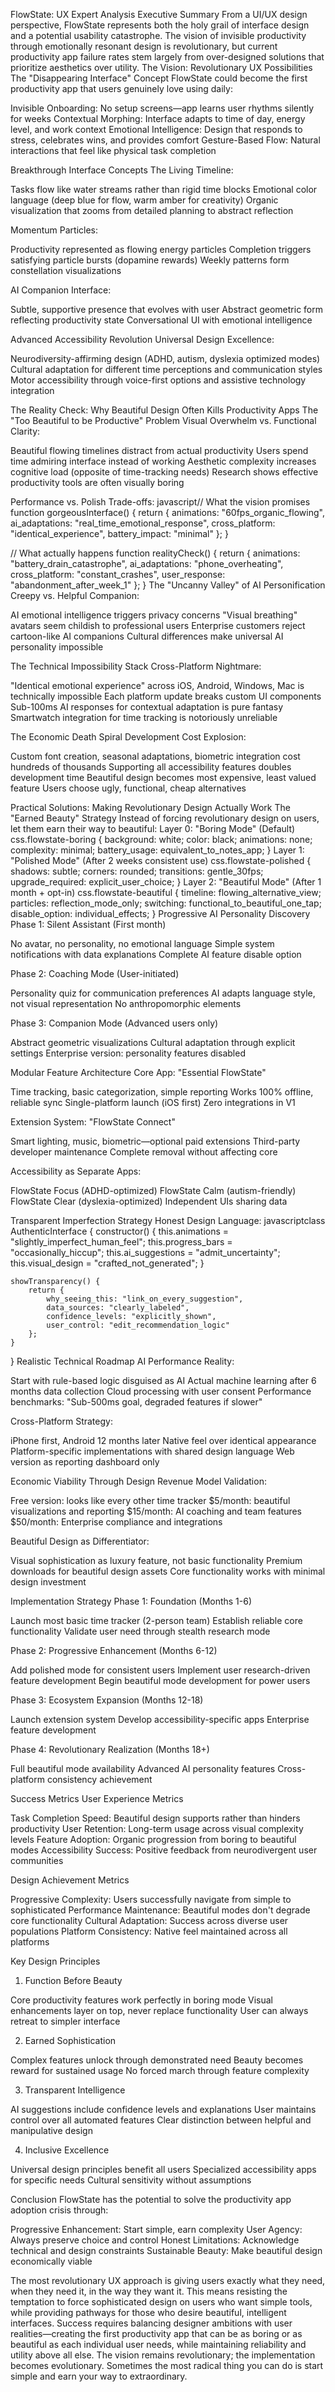 
FlowState: UX Expert Analysis
Executive Summary
From a UI/UX design perspective, FlowState represents both the holy grail of interface design and a potential usability catastrophe. The vision of invisible productivity through emotionally resonant design is revolutionary, but current productivity app failure rates stem largely from over-designed solutions that prioritize aesthetics over utility.
The Vision: Revolutionary UX Possibilities
The "Disappearing Interface" Concept
FlowState could become the first productivity app that users genuinely love using daily:

Invisible Onboarding: No setup screens—app learns user rhythms silently for weeks
Contextual Morphing: Interface adapts to time of day, energy level, and work context
Emotional Intelligence: Design that responds to stress, celebrates wins, and provides comfort
Gesture-Based Flow: Natural interactions that feel like physical task completion

Breakthrough Interface Concepts
The Living Timeline:

Tasks flow like water streams rather than rigid time blocks
Emotional color language (deep blue for flow, warm amber for creativity)
Organic visualization that zooms from detailed planning to abstract reflection

Momentum Particles:

Productivity represented as flowing energy particles
Completion triggers satisfying particle bursts (dopamine rewards)
Weekly patterns form constellation visualizations

AI Companion Interface:

Subtle, supportive presence that evolves with user
Abstract geometric form reflecting productivity state
Conversational UI with emotional intelligence

Advanced Accessibility Revolution
Universal Design Excellence:

Neurodiversity-affirming design (ADHD, autism, dyslexia optimized modes)
Cultural adaptation for different time perceptions and communication styles
Motor accessibility through voice-first options and assistive technology integration

The Reality Check: Why Beautiful Design Often Kills Productivity Apps
The "Too Beautiful to be Productive" Problem
Visual Overwhelm vs. Functional Clarity:

Beautiful flowing timelines distract from actual productivity
Users spend time admiring interface instead of working
Aesthetic complexity increases cognitive load (opposite of time-tracking needs)
Research shows effective productivity tools are often visually boring

Performance vs. Polish Trade-offs:
javascript// What the vision promises
function gorgeousInterface() {
    return {
        animations: "60fps_organic_flowing",
        ai_adaptations: "real_time_emotional_response",
        cross_platform: "identical_experience",
        battery_impact: "minimal"
    };
}

// What actually happens
function realityCheck() {
    return {
        animations: "battery_drain_catastrophe",
        ai_adaptations: "phone_overheating",
        cross_platform: "constant_crashes",
        user_response: "abandonment_after_week_1"
    };
}
The "Uncanny Valley" of AI Personification
Creepy vs. Helpful Companion:

AI emotional intelligence triggers privacy concerns
"Visual breathing" avatars seem childish to professional users
Enterprise customers reject cartoon-like AI companions
Cultural differences make universal AI personality impossible

The Technical Impossibility Stack
Cross-Platform Nightmare:

"Identical emotional experience" across iOS, Android, Windows, Mac is technically impossible
Each platform update breaks custom UI components
Sub-100ms AI responses for contextual adaptation is pure fantasy
Smartwatch integration for time tracking is notoriously unreliable

The Economic Death Spiral
Development Cost Explosion:

Custom font creation, seasonal adaptations, biometric integration cost hundreds of thousands
Supporting all accessibility features doubles development time
Beautiful design becomes most expensive, least valued feature
Users choose ugly, functional, cheap alternatives

Practical Solutions: Making Revolutionary Design Actually Work
The "Earned Beauty" Strategy
Instead of forcing revolutionary design on users, let them earn their way to beautiful:
Layer 0: "Boring Mode" (Default)
css.flowstate-boring {
    background: white;
    color: black;
    animations: none;
    complexity: minimal;
    battery_usage: equivalent_to_notes_app;
}
Layer 1: "Polished Mode" (After 2 weeks consistent use)
css.flowstate-polished {
    shadows: subtle;
    corners: rounded;
    transitions: gentle_30fps;
    upgrade_required: explicit_user_choice;
}
Layer 2: "Beautiful Mode" (After 1 month + opt-in)
css.flowstate-beautiful {
    timeline: flowing_alternative_view;
    particles: reflection_mode_only;
    switching: functional_to_beautiful_one_tap;
    disable_option: individual_effects;
}
Progressive AI Personality Discovery
Phase 1: Silent Assistant (First month)

No avatar, no personality, no emotional language
Simple system notifications with data explanations
Complete AI feature disable option

Phase 2: Coaching Mode (User-initiated)

Personality quiz for communication preferences
AI adapts language style, not visual representation
No anthropomorphic elements

Phase 3: Companion Mode (Advanced users only)

Abstract geometric visualizations
Cultural adaptation through explicit settings
Enterprise version: personality features disabled

Modular Feature Architecture
Core App: "Essential FlowState"

Time tracking, basic categorization, simple reporting
Works 100% offline, reliable sync
Single-platform launch (iOS first)
Zero integrations in V1

Extension System: "FlowState Connect"

Smart lighting, music, biometric—optional paid extensions
Third-party developer maintenance
Complete removal without affecting core

Accessibility as Separate Apps:

FlowState Focus (ADHD-optimized)
FlowState Calm (autism-friendly)
FlowState Clear (dyslexia-optimized)
Independent UIs sharing data

Transparent Imperfection Strategy
Honest Design Language:
javascriptclass AuthenticInterface {
    constructor() {
        this.animations = "slightly_imperfect_human_feel";
        this.progress_bars = "occasionally_hiccup";
        this.ai_suggestions = "admit_uncertainty";
        this.visual_design = "crafted_not_generated";
    }
    
    showTransparency() {
        return {
            why_seeing_this: "link_on_every_suggestion",
            data_sources: "clearly_labeled",
            confidence_levels: "explicitly_shown",
            user_control: "edit_recommendation_logic"
        };
    }
}
Realistic Technical Roadmap
AI Performance Reality:

Start with rule-based logic disguised as AI
Actual machine learning after 6 months data collection
Cloud processing with user consent
Performance benchmarks: "Sub-500ms goal, degraded features if slower"

Cross-Platform Strategy:

iPhone first, Android 12 months later
Native feel over identical appearance
Platform-specific implementations with shared design language
Web version as reporting dashboard only

Economic Viability Through Design
Revenue Model Validation:

Free version: looks like every other time tracker
$5/month: beautiful visualizations and reporting
$15/month: AI coaching and team features
$50/month: Enterprise compliance and integrations

Beautiful Design as Differentiator:

Visual sophistication as luxury feature, not basic functionality
Premium downloads for beautiful design assets
Core functionality works with minimal design investment

Implementation Strategy
Phase 1: Foundation (Months 1-6)

Launch most basic time tracker (2-person team)
Establish reliable core functionality
Validate user need through stealth research mode

Phase 2: Progressive Enhancement (Months 6-12)

Add polished mode for consistent users
Implement user research-driven feature development
Begin beautiful mode development for power users

Phase 3: Ecosystem Expansion (Months 12-18)

Launch extension system
Develop accessibility-specific apps
Enterprise feature development

Phase 4: Revolutionary Realization (Months 18+)

Full beautiful mode availability
Advanced AI personality features
Cross-platform consistency achievement

Success Metrics
User Experience Metrics

Task Completion Speed: Beautiful design supports rather than hinders productivity
User Retention: Long-term usage across visual complexity levels
Feature Adoption: Organic progression from boring to beautiful modes
Accessibility Success: Positive feedback from neurodivergent user communities

Design Achievement Metrics

Progressive Complexity: Users successfully navigate from simple to sophisticated
Performance Maintenance: Beautiful modes don't degrade core functionality
Cultural Adaptation: Success across diverse user populations
Platform Consistency: Native feel maintained across all platforms

Key Design Principles
1. Function Before Beauty

Core productivity features work perfectly in boring mode
Visual enhancements layer on top, never replace functionality
User can always retreat to simpler interface

2. Earned Sophistication

Complex features unlock through demonstrated need
Beauty becomes reward for sustained usage
No forced march through feature complexity

3. Transparent Intelligence

AI suggestions include confidence levels and explanations
User maintains control over all automated features
Clear distinction between helpful and manipulative design

4. Inclusive Excellence

Universal design principles benefit all users
Specialized accessibility apps for specific needs
Cultural sensitivity without assumptions

Conclusion
FlowState has the potential to solve the productivity app adoption crisis through:

Progressive Enhancement: Start simple, earn complexity
User Agency: Always preserve choice and control
Honest Limitations: Acknowledge technical and design constraints
Sustainable Beauty: Make beautiful design economically viable

The most revolutionary UX approach is giving users exactly what they need, when they need it, in the way they want it. This means resisting the temptation to force sophisticated design on users who want simple tools, while providing pathways for those who desire beautiful, intelligent interfaces.
Success requires balancing designer ambitions with user realities—creating the first productivity app that can be as boring or as beautiful as each individual user needs, while maintaining reliability and utility above all else.
The vision remains revolutionary; the implementation becomes evolutionary. Sometimes the most radical thing you can do is start simple and earn your way to extraordinary.
